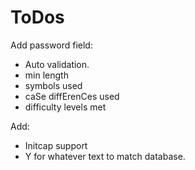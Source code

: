 # ToDos

Add password field:

- Auto validation.
- min length
- symbols used
- caSe diffErenCes used
- difficulty levels met

Add:
- Initcap support
- Y for whatever text to match database.


